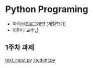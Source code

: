 # Python Programing

- 파이썬프로그래밍 (계절학기)
- 이민나 교수님

## 1주차 과제
[text_input.py](./text_input.py)
[student.py](./student.py)